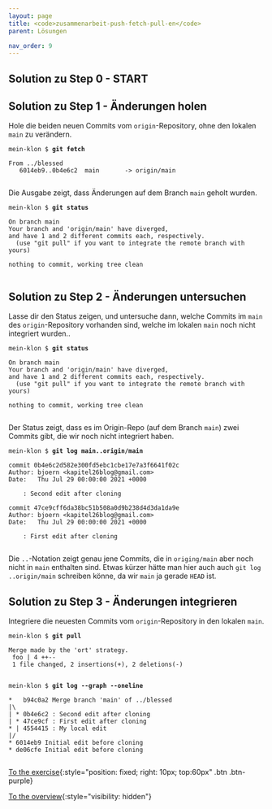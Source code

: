```yaml
---
layout: page
title: <code>zusammenarbeit-push-fetch-pull-en</code>
parent: Lösungen

nav_order: 9
---
```

## Solution zu Step 0 - START

## Solution zu Step 1 - Änderungen holen

Hole die beiden neuen Commits vom `origin`-Repository,
ohne den lokalen `main` zu verändern.


<pre><code>mein-klon $ <b>git fetch</b><br><br>From ../blessed<br>   6014eb9..0b4e6c2  main       -&gt; origin/main<br><br></code></pre>


Die Ausgabe zeigt, dass Änderungen auf dem Branch `main` geholt wurden.


<pre><code>mein-klon $ <b>git status</b><br><br>On branch main<br>Your branch and 'origin/main' have diverged,<br>and have 1 and 2 different commits each, respectively.<br>  (use &quot;git pull&quot; if you want to integrate the remote branch with yours)<br><br>nothing to commit, working tree clean<br><br></code></pre>


## Solution zu Step 2 - Änderungen untersuchen

Lasse dir den Status zeigen,
und untersuche dann,
welche Commits im `main` des `origin`-Repository vorhanden sind,
welche im lokalen `main` noch nicht integriert wurden..


<pre><code>mein-klon $ <b>git status</b><br><br>On branch main<br>Your branch and 'origin/main' have diverged,<br>and have 1 and 2 different commits each, respectively.<br>  (use &quot;git pull&quot; if you want to integrate the remote branch with yours)<br><br>nothing to commit, working tree clean<br><br></code></pre>


Der Status zeigt, dass es im Origin-Repo
(auf dem Branch `main`) zwei Commits gibt,
die wir noch nicht integriert haben.


<pre><code>mein-klon $ <b>git log main..origin/main</b><br><br>commit 0b4e6c2d582e300fd5ebc1cbe17e7a3f6641f02c<br>Author: bjoern &lt;kapitel26blog@gmail.com&gt;<br>Date:   Thu Jul 29 00:00:00 2021 +0000<br><br>    : Second edit after cloning<br><br>commit 47ce9cff6da38bc51b508a0d9b238d4d3da1da9e<br>Author: bjoern &lt;kapitel26blog@gmail.com&gt;<br>Date:   Thu Jul 29 00:00:00 2021 +0000<br><br>    : First edit after cloning<br><br></code></pre>


Die `..`-Notation zeigt genau jene Commits,
die in `origing/main` aber noch nicht in `main` enthalten sind.
Etwas kürzer hätte man hier auch auch `git log ..origin/main` schreiben
könne, da wir `main` ja gerade `HEAD` ist.

## Solution zu Step 3 - Änderungen integrieren

Integriere die neuesten Commits vom `origin`-Repository
in den lokalen `main`.


<pre><code>mein-klon $ <b>git pull</b><br><br>Merge made by the 'ort' strategy.<br> foo | 4 ++--<br> 1 file changed, 2 insertions(+), 2 deletions(-)<br><br></code></pre>



<pre><code>mein-klon $ <b>git log --graph --oneline</b><br><br>*   b94c0a2 Merge branch 'main' of ../blessed<br>|\  <br>| * 0b4e6c2 : Second edit after cloning<br>| * 47ce9cf : First edit after cloning<br>* | 4554415 : My local edit<br>|/  <br>* 6014eb9 Initial edit before cloning<br>* de06cfe Initial edit before cloning<br><br></code></pre>


[To the exercise](aufgabe-zusammenarbeit-push-fetch-pull-en.html){:style="position: fixed; right: 10px; top:60px" .btn .btn-purple}

[To the overview](../../ueberblick-en.html){:style="visibility: hidden"}

